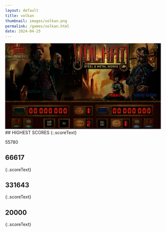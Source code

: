 ```yaml
---
layout: default
title: volkan
thumbnail: images/volkan.png
permalink: /games/volkan.html
date: 2024-04-25
---
```


<img src="../images/volkan.png" class="gameThumbnail img-fluid mx-auto align-middle">
## HIGHEST SCORES
{:.scoreText}

55780

## 66617
{:.scoreText}


## 331643
{:.scoreText}


## 20000
{:.scoreText}


